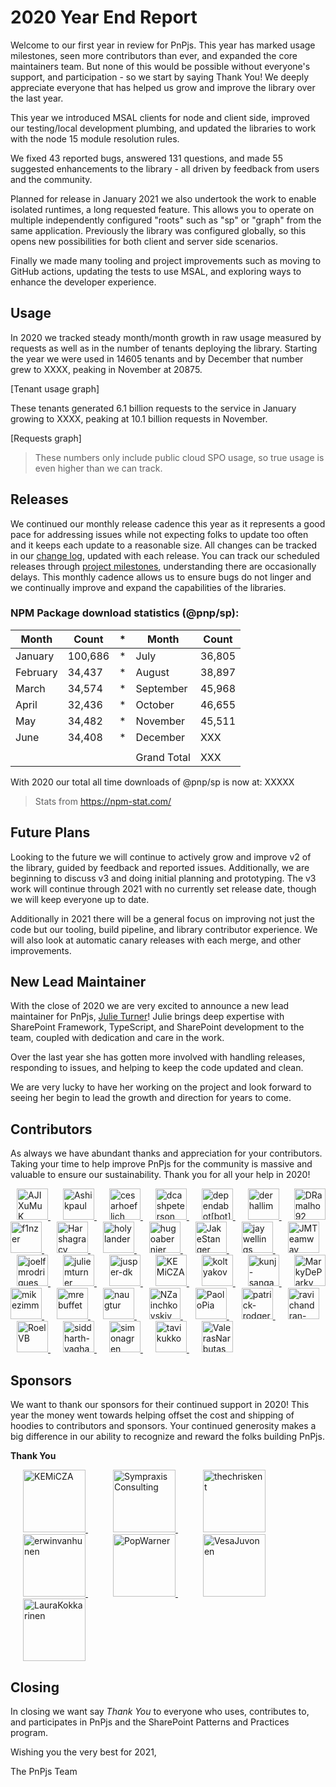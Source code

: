 # 2020 Year End Report

Welcome to our first year in review for PnPjs. This year has marked usage milestones, seen more contributors than ever, and expanded the core maintainers team. But none of this would be possible without everyone's support, and participation - so we start by saying Thank You! We deeply appreciate everyone that has helped us grow and improve the library over the last year.

This year we introduced MSAL clients for node and client side, improved our testing/local development plumbing, and updated the libraries to work with the node 15 module resolution rules.

We fixed 43 reported bugs, answered 131 questions, and made 55 suggested enhancements to the library - all driven by feedback from users and the community.

Planned for release in January 2021 we also undertook the work to enable isolated runtimes, a long requested feature. This allows you to operate on multiple independently configured "roots" such as "sp" or "graph" from the same application. Previously the library was configured globally, so this opens new possibilities for both client and server side scenarios.

Finally we made many tooling and project improvements such as moving to GitHub actions, updating the tests to use MSAL, and exploring ways to enhance the developer experience.

## Usage

In 2020 we tracked steady month/month growth in raw usage measured by requests as well as in the number of tenants deploying the library. Starting the year we were used in 14605 tenants and by December that number grew to XXXX, peaking in November at 20875.

[Tenant usage graph]

These tenants generated 6.1 billion requests to the service in January growing to XXXX, peaking at 10.1 billion requests in November.

[Requests graph]

> These numbers only include public cloud SPO usage, so true usage is even higher than we can track.

## Releases

We continued our monthly release cadence this year as it represents a good pace for addressing issues while not expecting folks to update too often and it keeps each update to a reasonable size. All changes can be tracked in our [change log](https://github.com/pnp/pnpjs/blob/version-2/CHANGELOG.md), updated with each release. You can track our scheduled releases through [project milestones](https://github.com/pnp/pnpjs/milestones), understanding there are occasionally delays. This monthly cadence allows us to ensure bugs do not linger and we continually improve and expand the capabilities of the libraries.

### NPM Package download statistics (@pnp/sp):

| Month    | Count   | *   | Month       | Count  |
| -------- | ------- | --- | ----------- | ------ |
| January  | 100,686 | *   | July        | 36,805 |
| February | 34,437  | *   | August      | 38,897 |
| March    | 34,574  | *   | September   | 45,968 |
| April    | 32,436  | *   | October     | 46,655 |
| May      | 34,482  | *   | November    | 45,511 |
| June     | 34,408  | *   | December    | XXX    |
|          |         |     |             |        |
|          |         |     | Grand Total | XXX    |

With 2020 our total all time downloads of @pnp/sp is now at: XXXXX

> Stats from https://npm-stat.com/

## Future Plans

Looking to the future we will continue to actively grow and improve v2 of the library, guided by feedback and reported issues. Additionally, we are beginning to discuss v3 and doing initial planning and prototyping. The v3 work will continue through 2021 with no currently set release date, though we will keep everyone up to date.

Additionally in 2021 there will be a general focus on improving not just the code but our tooling, build pipeline, and library contributor experience. We will also look at automatic canary releases with each merge, and other improvements.

## New Lead Maintainer

With the close of 2020 we are very excited to announce a new lead maintainer for PnPjs, [Julie Turner](https://github.com/juliemturner)! Julie brings deep expertise with SharePoint Framework, TypeScript, and SharePoint development to the team, coupled with dedication and care in the work.

Over the last year she has gotten more involved with handling releases, responding to issues, and helping to keep the code updated and clean.

We are very lucky to have her working on the project and look forward to seeing her begin to lead the growth and direction for years to come.

## Contributors

As always we have abundant thanks and appreciation for your contributors. Taking your time to help improve PnPjs for the community is massive and valuable to ensure our sustainability. Thank you for all your help in 2020!

<a href="https://github.com/AJIXuMuK" style="margin:10px" title=AJIXuMuK>
    <img src="https://avatars3.githubusercontent.com/u/17036219?v=4" alt="AJIXuMuK" width="50" height="50" />
</a><a href="https://github.com/Ashikpaul" style="margin:10px" title=Ashikpaul>
    <img src="https://avatars2.githubusercontent.com/u/17526871?v=4" alt="Ashikpaul" width="50" height="50" />
</a><a href="https://github.com/cesarhoeflich" style="margin:10px" title=cesarhoeflich>
    <img src="https://avatars0.githubusercontent.com/u/6339165?v=4" alt="cesarhoeflich" width="50" height="50" />
</a><a href="https://github.com/dcashpeterson" style="margin:10px" title=dcashpeterson>
    <img src="https://avatars2.githubusercontent.com/u/45491456?v=4" alt="dcashpeterson" width="50" height="50" />
</a><a href="https://github.com/apps/dependabot" style="margin:10px" title=dependabot[bot]>
    <img src="https://avatars0.githubusercontent.com/in/29110?v=4" alt="dependabot[bot]" width="50" height="50" />
</a><a href="https://github.com/derhallim" style="margin:10px" title=derhallim>
    <img src="https://avatars1.githubusercontent.com/u/7239963?v=4" alt="derhallim" width="50" height="50" />
</a><a href="https://github.com/DRamalho92" style="margin:10px" title=DRamalho92>
    <img src="https://avatars1.githubusercontent.com/u/40799678?v=4" alt="DRamalho92" width="50" height="50" />
</a><a href="https://github.com/f1nzer" style="margin:10px" title=f1nzer>
    <img src="https://avatars3.githubusercontent.com/u/1970236?v=4" alt="f1nzer" width="50" height="50" />
</a><a href="https://github.com/Harshagracy" style="margin:10px" title=Harshagracy>
    <img src="https://avatars3.githubusercontent.com/u/14230498?v=4" alt="Harshagracy" width="50" height="50" />
</a><a href="https://github.com/holylander" style="margin:10px" title=holylander>
    <img src="https://avatars1.githubusercontent.com/u/2032683?v=4" alt="holylander" width="50" height="50" />
</a><a href="https://github.com/hugoabernier" style="margin:10px" title=hugoabernier>
    <img src="https://avatars2.githubusercontent.com/u/13972467?v=4" alt="hugoabernier" width="50" height="50" />
</a><a href="https://github.com/JakeStanger" style="margin:10px" title=JakeStanger>
    <img src="https://avatars0.githubusercontent.com/u/5057870?v=4" alt="JakeStanger" width="50" height="50" />
</a><a href="https://github.com/jaywellings" style="margin:10px" title=jaywellings>
    <img src="https://avatars2.githubusercontent.com/u/1410735?v=4" alt="jaywellings" width="50" height="50" />
</a><a href="https://github.com/JMTeamway" style="margin:10px" title=JMTeamway>
    <img src="https://avatars2.githubusercontent.com/u/42567407?v=4" alt="JMTeamway" width="50" height="50" />
</a><a href="https://github.com/joelfmrodrigues" style="margin:10px" title=joelfmrodrigues>
    <img src="https://avatars3.githubusercontent.com/u/19577724?v=4" alt="joelfmrodrigues" width="50" height="50" />
</a><a href="https://github.com/juliemturner" style="margin:10px" title=juliemturner>
    <img src="https://avatars0.githubusercontent.com/u/7570936?v=4" alt="juliemturner" width="50" height="50" />
</a><a href="https://github.com/jusper-dk" style="margin:10px" title=jusper-dk>
    <img src="https://avatars0.githubusercontent.com/u/27721442?v=4" alt="jusper-dk" width="50" height="50" />
</a><a href="https://github.com/KEMiCZA" style="margin:10px" title=KEMiCZA>
    <img src="https://avatars2.githubusercontent.com/u/3862716?v=4" alt="KEMiCZA" width="50" height="50" />
</a><a href="https://github.com/koltyakov" style="margin:10px" title=koltyakov>
    <img src="https://avatars2.githubusercontent.com/u/7816483?v=4" alt="koltyakov" width="50" height="50" />
</a><a href="https://github.com/kunj-sangani" style="margin:10px" title=kunj-sangani>
    <img src="https://avatars3.githubusercontent.com/u/25693207?v=4" alt="kunj-sangani" width="50" height="50" />
</a><a href="https://github.com/MarkyDeParky" style="margin:10px" title=MarkyDeParky>
    <img src="https://avatars1.githubusercontent.com/u/16799069?v=4" alt="MarkyDeParky" width="50" height="50" />
</a><a href="https://github.com/mikezimm" style="margin:10px" title=mikezimm>
    <img src="https://avatars1.githubusercontent.com/u/49648086?v=4" alt="mikezimm" width="50" height="50" />
</a><a href="https://github.com/mrebuffet" style="margin:10px" title=mrebuffet>
    <img src="https://avatars0.githubusercontent.com/u/3445077?v=4" alt="mrebuffet" width="50" height="50" />
</a><a href="https://github.com/naugtur" style="margin:10px" title=naugtur>
    <img src="https://avatars1.githubusercontent.com/u/509375?v=4" alt="naugtur" width="50" height="50" />
</a><a href="https://github.com/NZainchkovskiy" style="margin:10px" title=NZainchkovskiy>
    <img src="https://avatars0.githubusercontent.com/u/19357901?v=4" alt="NZainchkovskiy" width="50" height="50" />
</a><a href="https://github.com/PaoloPia" style="margin:10px" title=PaoloPia>
    <img src="https://avatars2.githubusercontent.com/u/7582026?v=4" alt="PaoloPia" width="50" height="50" />
</a><a href="https://github.com/patrick-rodgers" style="margin:10px" title=patrick-rodgers>
    <img src="https://avatars3.githubusercontent.com/u/13154702?v=4" alt="patrick-rodgers" width="50" height="50" />
</a><a href="https://github.com/ravichandran-blog" style="margin:10px" title=ravichandran-blog>
    <img src="https://avatars2.githubusercontent.com/u/21125180?v=4" alt="ravichandran-blog" width="50" height="50" />
</a><a href="https://github.com/RoelVB" style="margin:10px" title=RoelVB>
    <img src="https://avatars3.githubusercontent.com/u/10999128?v=4" alt="RoelVB" width="50" height="50" />
</a><a href="https://github.com/siddharth-vaghasia" style="margin:10px" title=siddharth-vaghasia>
    <img src="https://avatars0.githubusercontent.com/u/9557557?v=4" alt="siddharth-vaghasia" width="50" height="50" />
</a><a href="https://github.com/simonagren" style="margin:10px" title=simonagren>
    <img src="https://avatars0.githubusercontent.com/u/16558321?v=4" alt="simonagren" width="50" height="50" />
</a><a href="https://github.com/tavikukko" style="margin:10px" title=tavikukko>
    <img src="https://avatars0.githubusercontent.com/u/2223355?v=4" alt="tavikukko" width="50" height="50" />
</a><a href="https://github.com/ValerasNarbutas" style="margin:10px" title=ValerasNarbutas>
    <img src="https://avatars0.githubusercontent.com/u/16476453?v=4" alt="ValerasNarbutas" width="50" height="50" />
</a>

## Sponsors

We want to thank our sponsors for their continued support in 2020! This year the money went towards helping offset the cost and shipping of hoodies to contributors and sponsors. Your continued generosity makes a big difference in our ability to recognize and reward the folks building PnPjs.

**Thank You**

<a href="https://github.com/KEMiCZA" style="margin:20px" title="KEMiCZA">
    <img src="https://avatars0.githubusercontent.com/u/3862716?v=4" alt="KEMiCZA" width="100" height="100" />
</a><a href="https://github.com/Sympraxis-Consulting" style="margin:20px" title="Sympraxis Consulting">
    <img src="https://avatars3.githubusercontent.com/u/19271832?v=4" alt="Sympraxis Consulting" width="100" height="100" />
</a><a href="https://github.com/thechriskent" style="margin:20px" title="thechriskent">
    <img src="https://avatars0.githubusercontent.com/u/8364109?v=4" alt="thechriskent" width="100" height="100" />
</a><a href="https://github.com/erwinvanhunen" style="margin:20px" title="erwinvanhunen">
    <img src="https://avatars0.githubusercontent.com/u/7666381?v=4" alt="erwinvanhunen" width="100" height="100" />
</a><a href="https://github.com/PopWarner" style="margin:20px" title="PopWarner">
    <img src="https://avatars0.githubusercontent.com/u/10676147?v=4" alt="PopWarner" width="100" height="100" />
</a><a href="https://github.com/VesaJuvonen" style="margin:20px" title="VesaJuvonen">
    <img src="https://avatars0.githubusercontent.com/u/7446437?v=4" alt="VesaJuvonen" width="100" height="100" />
</a><a href="https://github.com/LauraKokkarinen" style="margin:20px" title="LauraKokkarinen">
    <img src="https://avatars0.githubusercontent.com/u/41330990?v=4" alt="LauraKokkarinen" width="100" height="100" />
</a>

## Closing

In closing we want say _Thank You_ to everyone who uses, contributes to, and participates in PnPjs and the SharePoint Patterns and Practices program.

Wishing you the very best for 2021,

The PnPjs Team
